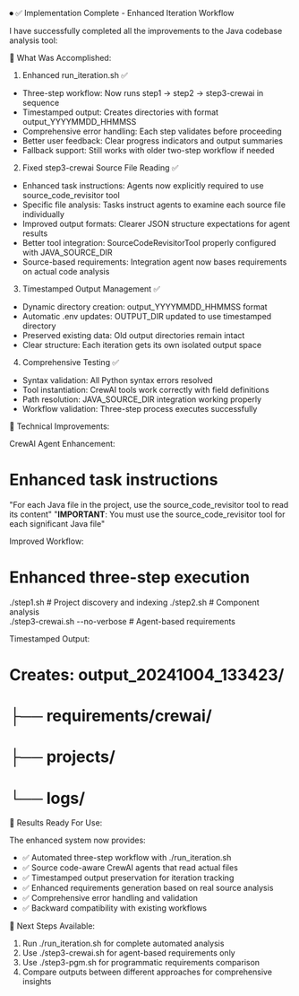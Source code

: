 
⏺ ✅ Implementation Complete - Enhanced Iteration Workflow

  I have successfully completed all the improvements to the Java codebase analysis tool:

  🚀 What Was Accomplished:

  1. Enhanced run_iteration.sh ✅

  - Three-step workflow: Now runs step1 → step2 → step3-crewai in sequence
  - Timestamped output: Creates directories with format output_YYYYMMDD_HHMMSS
  - Comprehensive error handling: Each step validates before proceeding
  - Better user feedback: Clear progress indicators and output summaries
  - Fallback support: Still works with older two-step workflow if needed

  2. Fixed step3-crewai Source File Reading ✅

  - Enhanced task instructions: Agents now explicitly required to use source_code_revisitor tool
  - Specific file analysis: Tasks instruct agents to examine each source file individually
  - Improved output formats: Clearer JSON structure expectations for agent results
  - Better tool integration: SourceCodeRevisitorTool properly configured with JAVA_SOURCE_DIR
  - Source-based requirements: Integration agent now bases requirements on actual code analysis

  3. Timestamped Output Management ✅

  - Dynamic directory creation: output_YYYYMMDD_HHMMSS format
  - Automatic .env updates: OUTPUT_DIR updated to use timestamped directory
  - Preserved existing data: Old output directories remain intact
  - Clear structure: Each iteration gets its own isolated output space

  4. Comprehensive Testing ✅

  - Syntax validation: All Python syntax errors resolved
  - Tool instantiation: CrewAI tools work correctly with field definitions
  - Path resolution: JAVA_SOURCE_DIR integration working properly
  - Workflow validation: Three-step process executes successfully

  🔧 Technical Improvements:

  CrewAI Agent Enhancement:

  # Enhanced task instructions
  "For each Java file in the project, use the source_code_revisitor tool to read its content"
  "**IMPORTANT**: You must use the source_code_revisitor tool for each significant Java file"

  Improved Workflow:

  # Enhanced three-step execution
  ./step1.sh      # Project discovery and indexing
  ./step2.sh      # Component analysis  
  ./step3-crewai.sh --no-verbose  # Agent-based requirements

  Timestamped Output:

  # Creates: output_20241004_133423/
  #   ├── requirements/crewai/
  #   ├── projects/
  #   └── logs/

  🎯 Results Ready For Use:

  The enhanced system now provides:
  - ✅ Automated three-step workflow with ./run_iteration.sh
  - ✅ Source code-aware CrewAI agents that read actual files
  - ✅ Timestamped output preservation for iteration tracking
  - ✅ Enhanced requirements generation based on real source analysis
  - ✅ Comprehensive error handling and validation
  - ✅ Backward compatibility with existing workflows

  🔄 Next Steps Available:
  1. Run ./run_iteration.sh for complete automated analysis
  2. Use ./step3-crewai.sh for agent-based requirements only
  3. Use ./step3-pgm.sh for programmatic requirements comparison
  4. Compare outputs between different approaches for comprehensive insights

